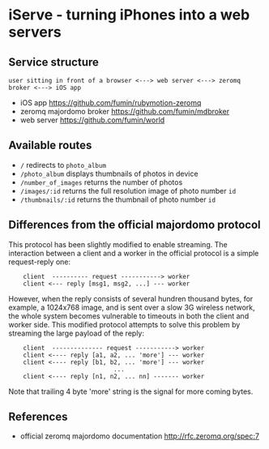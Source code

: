 # iServe - turning iPhones into a web servers
## Service structure
```
user sitting in front of a browser <---> web server <---> zeromq broker <---> iOS app
```
* iOS app https://github.com/fumin/rubymotion-zeromq
* zeromq majordomo broker https://github.com/fumin/mdbroker
* web server https://github.com/fumin/world

## Available routes
* `/` redirects to `photo_album`
* `/photo_album` displays thumbnails of photos in device
* `/number_of_images` returns the number of photos
* `/images/:id` returns the full resolution image of photo number `id`
* `/thumbnails/:id` returns the thumbnail of photo number `id`
## Differences from the official majordomo protocol
This protocol has been slightly modified to enable streaming.
The interaction between a client and a worker in the official protocol is
a simple request-reply one:  
  
```
    client  ---------- request -----------> worker
    client <--- reply [msg1, msg2, ...] --- worker
```
  
However, when the reply consists of several hundren thousand bytes,
for example, a 1024x768 image, and is sent over a slow 3G wireless network,
the whole system becomes vulnerable to timeouts in both
the client and worker side. This modified protocol attempts to solve
this problem by streaming the large payload of the reply:  
  
```
    client  -------------- request -----------> worker
    client <---- reply [a1, a2, ... 'more'] --- worker
    client <---- reply [b1, b2, ... 'more'] --- worker
                             ...
    client <---- reply [n1, n2, ... nn] ------- worker
```
  
Note that trailing 4 byte 'more' string is the signal for more coming bytes.
## References
* official zeromq majordomo documentation http://rfc.zeromq.org/spec:7
